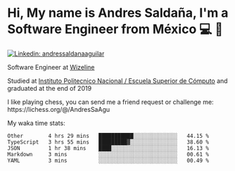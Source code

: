 # Hi, My name is Andres Saldaña, I'm a Software Engineer from México :computer: :boy:

[![Linkedin: andressaldanaaguilar](https://img.shields.io/badge/-andressaldanaaguilar-blue?style=flat-square&logo=Linkedin&logoColor=white&link=https://www.linkedin.com/in/thaianebraga/)](https://www.linkedin.com/in/andressaldanaaguilar)

<p>Software Engineer at <a href="https://www.wizeline.com/">Wizeline</a></p>
<p>Studied at <a href="https://en.wikipedia.org/wiki/ESCOM">Instituto Politecnico Nacional / Escuela Superior de Cómputo</a> and graduated at the end of 2019</p>
<p>I like playing chess, you can send me a friend request or challenge me: https://lichess.org/@/AndresSaAgu</p>

<p> My waka time stats: </p>

<!--START_SECTION:waka-->
```text
Other        4 hrs 29 mins   ███████████░░░░░░░░░░░░░░   44.15 % 
TypeScript   3 hrs 55 mins   █████████▓░░░░░░░░░░░░░░░   38.60 % 
JSON         1 hr 38 mins    ████░░░░░░░░░░░░░░░░░░░░░   16.13 % 
Markdown     3 mins          ░░░░░░░░░░░░░░░░░░░░░░░░░   00.61 % 
YAML         3 mins          ░░░░░░░░░░░░░░░░░░░░░░░░░   00.49 % 
```
<!--END_SECTION:waka-->
